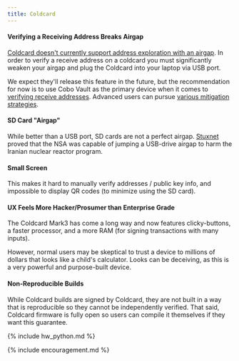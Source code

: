 ```yaml
---
title: Coldcard
---
```


#### Verifying a Receiving Address Breaks Airgap
[Coldcard doesn't currently support address exploration with an airgap](https://github.com/Coldcard/firmware/pull/25).
In order to verify a receive address on a coldcard you must significantly weaken your airgap and plug the Coldcard into your laptop via USB port.

We expect they'll release this feature in the future, but the recommendation for now is to use Cobo Vault as the primary device when it comes to [verifying receive addresses](/verify-receive-address/).
Advanced users can pursue [various mitigation strategies](/verify-receive-address/coldcard-advanced).

#### SD Card "Airgap"
While better than a USB port, SD cards are not a perfect airgap.
[Stuxnet](https://en.wikipedia.org/wiki/Stuxnet) proved that the NSA was capable of jumping a USB-drive airgap to harm the Iranian nuclear reactor program.

#### Small Screen
This makes it hard to manually verify addresses / public key info, and impossible to display QR codes (to minimize using the SD card).

#### UX Feels More Hacker/Prosumer than Enterprise Grade
The Coldcard Mark3 has come a long way and now features clicky-buttons, a faster processor, and a more RAM (for signing transactions with many inputs).

However, normal users may be skeptical to trust a device to millions of dollars that looks like a child's calculator.
Looks can be deceiving, as this is a very powerful and purpose-built device.

#### Non-Reproducible Builds
While Coldcard builds are signed by Coldcard, they are not built in a way that is reproducible so they cannot be independently verified.
That said, Coldcard firmware is fully open so users can compile it themselves if they want this guarantee.

{% include hw_python.md %}

{% include encouragement.md %}
